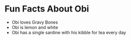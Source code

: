 # Fun Facts About Obi

- Obi loves Gravy Bones
- Obi is lemon and white
- Obi has a single sardine with his kibble for tea every day
